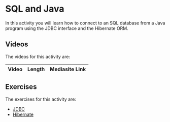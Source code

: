 # SQL and Java

In this activity you will learn how to connect to an SQL database from a Java program using the JDBC interface and the Hibernate ORM.

## Videos

The videos for this activity are:

| Video | Length | Mediasite Link |
|-------|-------:|----------------|

## Exercises

The exercises for this activity are:

  - [JDBC](./jdbc.md)
  - [Hibernate](./hibernate.md)